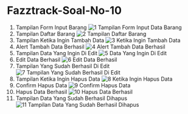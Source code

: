 # Fazztrack-Soal-No-10

1. Tampilan Form Input Barang
![1  Tampilan Form Input Data Barang](https://user-images.githubusercontent.com/86543284/123535717-cf957980-d74f-11eb-97f0-59bfcc1c2b8e.PNG)
2. Tampilan Daftar Barang
![2  Tampilan Daftar Barang](https://user-images.githubusercontent.com/86543284/123535725-da500e80-d74f-11eb-8c43-a9ee2b7a5a43.PNG)
3. Tampilan Ketika Ingin Tambah Data
![3  Ketika Ingin Tambah Data](https://user-images.githubusercontent.com/86543284/123535731-e1771c80-d74f-11eb-9da8-e0a00e10d826.PNG)
4. Alert Tambah Data Berhasil
![4  Alert Tambah Data Berhasil](https://user-images.githubusercontent.com/86543284/123535735-e76cfd80-d74f-11eb-8905-bcfe5cf29538.PNG)
5. Tampilan Data Yang Ingin Di Edit
![5  Data Yang Ingin Di Edit](https://user-images.githubusercontent.com/86543284/123535738-ee940b80-d74f-11eb-9cb3-c3a5e202ee6d.PNG)
6. Edit Data Berhasil
![6  Edit Data Berhasil](https://user-images.githubusercontent.com/86543284/123535745-f784dd00-d74f-11eb-99cb-b5ebd3f0aeb4.PNG)
7. Tampilan Yang Sudah Berhasil Di Edit
![7  Tampilan Yang Sudah Berhasil Di Edit](https://user-images.githubusercontent.com/86543284/123535746-fce22780-d74f-11eb-9076-197b35bab9bb.PNG)
8. Tampilan Ketika Ingin Hapus Data
![8  Ketika Ingin Hapus Data](https://user-images.githubusercontent.com/86543284/123535750-04093580-d750-11eb-8159-0eceef22b222.PNG)
9. Confirm Hapus Data
![9  Confirm Hapus Data](https://user-images.githubusercontent.com/86543284/123535751-09668000-d750-11eb-8673-52f9871e5312.PNG)
10. Hapus Data Berhasil
![10  Hapus Data Berhasil](https://user-images.githubusercontent.com/86543284/123535754-0f5c6100-d750-11eb-96db-82bdbfd4c748.PNG)
11. Tampilan Data Yang Sudah Berhasil Dihapus
![11  Tampilan Data Yang Sudah Berhasil Dihapus](https://user-images.githubusercontent.com/86543284/123547983-279ea100-d78d-11eb-8575-e5187b579801.PNG)
